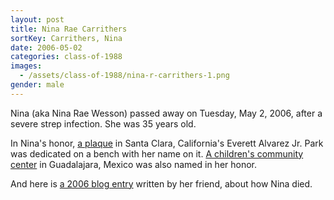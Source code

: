 ```yaml
---
layout: post
title: Nina Rae Carrithers
sortKey: Carrithers, Nina
date: 2006-05-02
categories: class-of-1988
images:
  - /assets/class-of-1988/nina-r-carrithers-1.png
gender: male
---
```

Nina (aka Nina Rae Wesson) passed away on Tuesday, May 2, 2006, after a severe strep infection.  She was 35 years old.  

In Nina's honor, [a plaque](https://www.waymarking.com/waymarks/WMCBW3_Nina_Rae_Wesson_Santa_Clara_CA) in Santa Clara, California's Everett Alvarez Jr. Park was dedicated on a bench with her name on it.  [A children's community center](https://childreninternational.blogspot.com/2007_08_01_archive.html) in Guadalajara, Mexico was also named in her honor.

And here is [a 2006 blog entry](https://trinket-t.blogspot.com/2006/09/how-nina-wesson-died.html) written by her friend, about how Nina died.